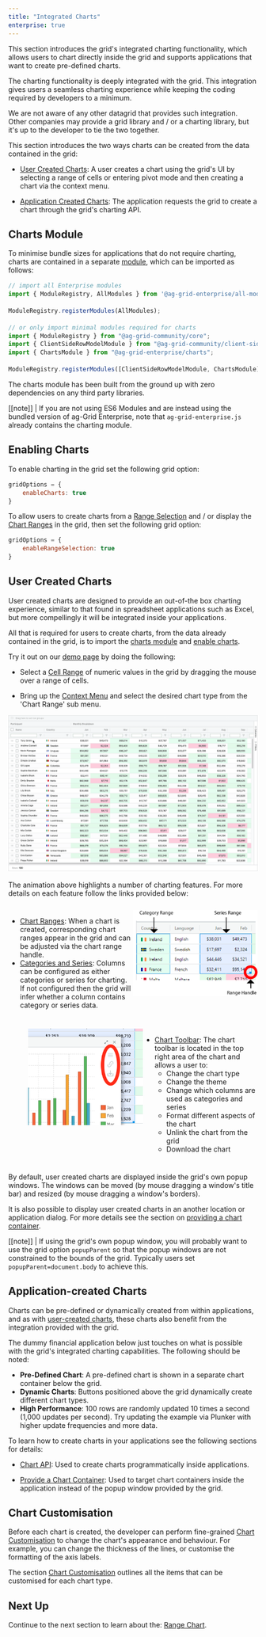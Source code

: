```yaml
---
title: "Integrated Charts"
enterprise: true
---
```


This section introduces the grid's integrated charting functionality, which allows users to chart directly inside the grid and supports applications that want to create pre-defined charts.


The charting functionality is deeply integrated with the grid. This integration gives users a seamless charting experience while keeping the coding required by developers to a minimum.


We are not aware of any other datagrid that provides such integration. Other companies may provide a grid library and / or a charting library, but it's up to the developer to tie the two together.


This section introduces the two ways charts can be created from the data contained in the grid:

- [User Created Charts](#user-created-charts): A user creates a chart using the grid's UI by selecting a range of cells or entering pivot mode and then creating a chart via the context menu.

- [Application Created Charts](#application-created-charts): The application requests the grid to create a chart through the grid's charting API.

## Charts Module

To minimise bundle sizes for applications that do not require charting, charts are contained in a separate [module](../grid-modules/), which can be imported as follows:


```ts
// import all Enterprise modules
import { ModuleRegistry, AllModules } from '@ag-grid-enterprise/all-modules';

ModuleRegistry.registerModules(AllModules);

// or only import minimal modules required for charts
import { ModuleRegistry } from "@ag-grid-community/core";
import { ClientSideRowModelModule } from "@ag-grid-community/client-side-row-model";
import { ChartsModule } from "@ag-grid-enterprise/charts";

ModuleRegistry.registerModules([ClientSideRowModelModule, ChartsModule]);
```

The charts module has been built from the ground up with zero dependencies on any third party libraries.


[[note]]
| If you are not using ES6 Modules and are instead using the bundled version of ag-Grid Enterprise, note that `ag-grid-enterprise.js` already contains the charting module.

## Enabling Charts

To enable charting in the grid set the following grid option:

```js
gridOptions = {
    enableCharts: true
}
```

To allow users to create charts from a [Range Selection](../range-selection/) and / or display the [Chart Ranges](../charts-integrated-range-chart/) in the grid, then set the following grid option:

```js
gridOptions = {
    enableRangeSelection: true
}
```

## User Created Charts

User created charts are designed to provide an out-of-the box charting experience, similar to that found in spreadsheet applications such as Excel, but more compellingly it will be integrated inside your applications.


All that is required for users to create charts, from the data already contained in the grid, is to import the [charts module](#charts-module) and [enable charts](#enabling-charts).


Try it out on our [demo page](../../example.php) by doing the following:

- Select a [Cell Range](../range-selection/) of numeric values in the grid by dragging the mouse over a range of cells.

- Bring up the [Context Menu](../context-menu) and select the desired chart type from the 'Chart Range' sub menu.

<div style="width: 100%; overflow: hidden; margin-bottom: 1rem;">
    <img src="resources/chart-showcase.gif" alt="Chart Showcase" style="max-width: 100%" />
</div>

The animation above highlights a number of charting features. For more details on each feature follow the links provided below:


<div style="display: flex; margin-bottom: 25px; margin-top: 25px;">
    <div style="flex: 1 1 0;">
        <ul class="content">
            <li><a href="../charts-integrated-range-chart/#creating-chart-ranges">Chart Ranges</a>: When a chart is created, corresponding chart ranges appear in the grid and can be adjusted via the chart range handle.</li>
            <li><a href="../charts-integrated-range-chart/#category-and-series-ranges">Categories and Series</a>: Columns can be configured as either categories or series for charting. If not configured then the grid will infer whether a column contains category or series data.</li>
        </ul>
    </div>
    <div style="flex: 1 1 0;">
        <img src="resources/category-range-fill-handle.png" alt="Range Handle" />
    </div>
</div>

<div style="display: flex; margin-bottom: 25px; margin-top: 25px; margin-left: 40px;">
    <div style="flex: 1 1 0;">
        <img src="resources/chart-toolbar.png" alt="Chart Toolbar" />
    </div>
    <div style="flex: 1 1 0;">
        <ul class="content">
            <li><a href="../charts-integrated-chart-toolbar/">Chart Toolbar</a>:
                The chart toolbar is located in the top right area of the chart and allows a user to:
                <ul class="content">
                    <li>Change the chart type</li>
                    <li>Change the theme</li>
                    <li>Change which columns are used as categories and series</li>
                    <li>Format different aspects of the chart</li>
                    <li>Unlink the chart from the grid</li>
                    <li>Download the chart</li>
                </ul>
            </li>
        </ul>
    </div>
</div>

By default, user created charts are displayed inside the grid's own popup windows. The windows can be moved (by mouse dragging a window's title bar) and resized (by mouse dragging a window's borders).


It is also possible to display user created charts in an another location or application dialog. For more details see the section on [providing a chart container](../charts-integrated-container/).


[[note]]
| If using the grid's own popup window, you will probably want to use the grid option `popupParent` so that the popup windows are not constrained to the bounds of the grid. Typically users set `popupParent=document.body` to achieve this.

## Application-created Charts

Charts can be pre-defined or dynamically created from within applications, and as with [user-created charts](#user-created-charts), these charts also benefit from the integration provided with the grid.

The dummy financial application below just touches on what is possible with the grid's integrated charting capabilities. The following should be noted:

- **Pre-Defined Chart**: A pre-defined chart is shown in a separate chart container below the grid.
- **Dynamic Charts**: Buttons positioned above the grid dynamically create different chart types.
- **High Performance**: 100 rows are randomly updated 10 times a second (1,000 updates per second). Try updating the example via Plunker with higher update frequencies and more data.

<grid-example title='Application Created Charts' name='application-created-charts' type='vanilla' options='{ "exampleHeight": 825, "enterprise": true }'></grid-example>

To learn how to create charts in your applications see the following sections for details:


- [Chart API](../charts-integrated-chart-range-api/): Used to create charts programmatically inside applications.

- [Provide a Chart Container](../charts-integrated-container/): Used to target chart containers inside the application instead of the popup window provided by the grid.

## Chart Customisation

Before each chart is created, the developer can perform fine-grained [Chart Customisation](../charts-integrated-customisation/) to change the chart's appearance and behaviour. For example, you can change the thickness of the lines, or customise the formatting of the axis labels.

The section [Chart Customisation](../charts-integrated-customisation/) outlines all the items that can be customised for each chart type.

## Next Up

Continue to the next section to learn about the: [Range Chart](../charts-integrated-range-chart/).

